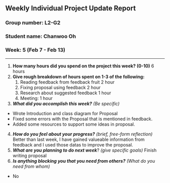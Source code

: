 ## Weekly Individual Project Update Report
### Group number: L2-G2
### Student name: Chanwoo Oh
### Week: 5 (Feb 7 - Feb 13)
___
1. **How many hours did you spend on the project this week? (0-10)**
   6 hours
2. **Give rough breakdown of hours spent on 1-3 of the following:**
   1. Reading feedback from feedback fruit 2 hour
   2. Fixing proposal using feedback 2 hour
   3. Research about suggested feedback 1 hour
   4. Meeting: 1 hour
3. ***What did you accomplish this week?*** _(Be specific)_
  - Wrote Introduction and class diagram for Proposal
  - Fixed some errors with the Proposal that is mentioned in feedback.
  - Added some resources to support some ideas in proposal.
4. ***How do you feel about your progress?*** _(brief, free-form reflection)_
   Better than last week, I have gained valueable information from feedback and I used those datas to improve the proposal.
5. ***What are you planning to do next week***? _(give specific goals)_
   Finish writing proposal
6. ***Is anything blocking you that you need from others?*** _(What do you need from whom)_
  - No
